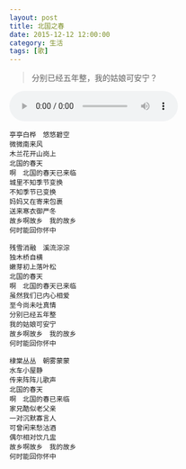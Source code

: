 ```yaml
---
layout: post
title: 北国之春
date: 2015-12-12 12:00:00
category: 生活
tags: [歌]
---
```


> 分别已经五年整，我的姑娘可安宁？

<!--more-->

<audio src="https://github.com/shengbin/storage/raw/refs/heads/main/bei-guo-zhi-chun.mp3" type="audio/mpeg" 
        preload="auto" autoplay="autoplay" controls="controls" loop="loop">
我去，你的浏览器竟然不支持HTML5？！赶紧去下个[真正的浏览器](https://www.google.com/intl/en/chrome/browser/)吧。
</audio>

	亭亭白桦　悠悠碧空
	微微南来风
	木兰花开山岗上
	北国的春天
	啊　北国的春天已来临
	城里不知季节变换
	不知季节已变换
	妈妈又在寄来包裹
	送来寒衣御严冬
	故乡啊故乡　我的故乡
	何时能回你怀中

	残雪消融　溪流淙淙
	独木桥自横
	嫩芽初上落叶松
	北国的春天
	啊　北国的春天已来临
	虽然我们已内心相爱
	至今尚未吐真情
	分别已经五年整
	我的姑娘可安宁
	故乡啊故乡　我的故乡
	何时能回你怀中

	棣棠丛丛　朝雾蒙蒙
	水车小屋静
	传来阵阵儿歌声
	北国的春天
	啊　北国的春已来临
	家兄酷似老父亲
	一对沉默寡言人
	可曾闲来愁沽酒
	偶尔相对饮几盅
	故乡啊故乡　我的故乡
	何时能回你怀中
